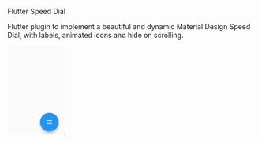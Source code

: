 Flutter Speed Dial

Flutter plugin to implement a beautiful and dynamic Material Design Speed Dial, with labels, animated icons and hide on scrolling.

![](images/flutter_speed_dial1.gif)